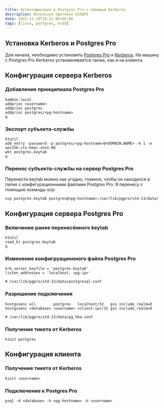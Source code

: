 ```yaml
---
title: Аутентификация в Postgres Pro с помощью Kerberos
description: Используя протокол GSSAPI
date: 2022-11-29T16:21:00+05:00
tags: [linux, postgres, krb5]
---
```

## Установка Kerberos и Postgres Pro
Для начала, необходимо установить [Postgres Pro](//fruw.org/posts/postgres-pro-astra-se) и [Kerberos](//fruw.org/posts/linux-krb5).
На машину с Postgres Pro Kerberos устанавливается также, как и на клиента.

## Конфигурация сервера Kerberos

### Добавление принципиала Postgres Pro
```
kadmin.local
addprinc <username>
addprinc postgres
addprinc postgres/<pg-hostname>
q
```

### Экспорт субъекта-службы
```
ktutil
add_entry -password -p postgres/<pg-hostname>@<DOMAIN.NAME> -k 1 -e aes256-cts-hmac-sha1-96
wkt postgres.keytab
q
```

### Перенос субъекта-службы на сервер Postgres Pro
Перенести keytab можно как угодно, главное, чтобы он находился в папке с конфигурационными файлами Postgres Pro.
Я перенесу с помощью команды scp:
```
scp postgres.keytab postgres@<pg-hostname>:/var/lib/pgpro/std-13/data/
```

## Конфигурация сервера Postgres Pro

### Включение ранее перенесённого keytab
```
ktutil
read_kt postgres.keytab
q
```

### Изменение конфигруационного файла Postgres Pro
```
krb_server_keyfile = 'postgres.keytab'
listen_addresses = 'localhost, <pg-ip>'

# /var/lib/pgpro/std-13/data/postgresql.conf
```

### Разрешение подключения 
```
hostgssenc all        postgres	 localhost/32   gss include_realm=0
hostgssenc <database> <username> <client-ip>/32 gss include_realm=0

# /var/lib/pgpro/std-13/data/pg_hba.conf
```

### Получение тикета от Kerberos
```
kinit postgres
```

## Конфигурация клиента

### Получение тикета от Kerberos
```
kinit <username>
```

### Подключение к Postgres Pro
```
psql -d <database> -h <pg-hostname> -U <username>
```
